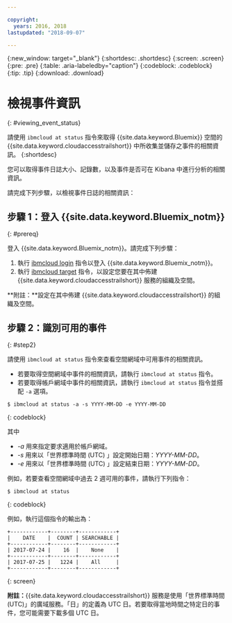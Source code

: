 ```yaml
---

copyright:
  years: 2016, 2018
lastupdated: "2018-09-07"

---
```


{:new_window: target="_blank"}
{:shortdesc: .shortdesc}
{:screen: .screen}
{:pre: .pre}
{:table: .aria-labeledby="caption"}
{:codeblock: .codeblock}
{:tip: .tip}
{:download: .download}


# 檢視事件資訊
{: #viewing_event_status}

請使用 `ibmcloud at status` 指令來取得 {{site.data.keyword.Bluemix}} 空間的 {{site.data.keyword.cloudaccesstrailshort}} 中所收集並儲存之事件的相關資訊。
{:shortdesc}

您可以取得事件日誌大小、記錄數，以及事件是否可在 Kibana 中進行分析的相關資訊。 

請完成下列步驟，以檢視事件日誌的相關資訊：

## 步驟 1：登入 {{site.data.keyword.Bluemix_notm}}
{: #prereq}

登入 {{site.data.keyword.Bluemix_notm}}。請完成下列步驟：

1. 執行 [ibmcloud login](/docs/cli/reference/ibmcloud/bx_cli.html#ibmcloud_login) 指令以登入 {{site.data.keyword.Bluemix_notm}}。
2. 執行 [ibmcloud target](/docs/cli/reference/ibmcloud/bx_cli.html#ibmcloud_target) 指令，以設定您要在其中佈建 {{site.data.keyword.cloudaccesstrailshort}} 服務的組織及空間。

**附註：**設定在其中佈建 {{site.data.keyword.cloudaccesstrailshort}} 的組織及空間。

## 步驟 2：識別可用的事件
{: #step2}

請使用 `ibmcloud at status` 指令來查看空間網域中可用事件的相關資訊。

* 若要取得空間網域中事件的相關資訊，請執行 `ibmcloud at status` 指令。
* 若要取得帳戶網域中事件的相關資訊，請執行 `ibmcloud at status` 指令並搭配 `-a` 選項。

```
$ ibmcloud at status -a -s YYYY-MM-DD -e YYYY-MM-DD
```
{: codeblock}
    
其中
    
* *-a* 用來指定要求適用於帳戶網域。
* *-s* 用來以「世界標準時間 (UTC) 」設定開始日期：*YYYY-MM-DD*。
* *-e* 用來以「世界標準時間 (UTC) 」設定結束日期：*YYYY-MM-DD*。

例如，若要查看空間網域中過去 2 週可用的事件，請執行下列指令：

```
$ ibmcloud at status
```
{: codeblock}
    
例如，執行這個指令的輸出為：
    
```
+------------+--------+------------+
|    DATE    |  COUNT | SEARCHABLE |
+------------+--------+------------+
| 2017-07-24 |    16  |    None    |
+------------+--------+------------+
| 2017-07-25 |   1224 |    All     |
+------------+--------+------------+
```
{: screen}

**附註：**{{site.data.keyword.cloudaccesstrailshort}} 服務是使用「世界標準時間 (UTC)」的廣域服務。「日」的定義為 UTC 日。若要取得當地時間之特定日的事件，您可能需要下載多個 UTC 日。
	















